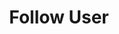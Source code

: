 ---
title: Follow User
excerpt: |-
  Follow a user.

  Required scopes:
  + **post**
api:
  file: lolzteam-public-api-forum.json
  operationId: Users.Follow
deprecated: false
hidden: false
metadata:
  title: ''
  description: ''
  robots: index
next:
  description: ''
---